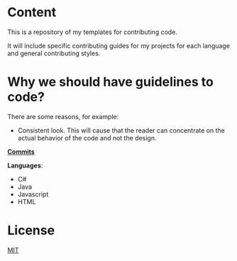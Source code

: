 # Content
This is a repository of my templates for contributing code.

It will include specific contributing guides for my projects for each language and general contributing styles.

# Why we should have guidelines to code?
There are some reasons, for example:

- Consistent look. This will cause that the reader can concentrate on the actual behavior of the code and not the design.

[**Commits**](commits.md)

**Languages**:
- C#
- Java
- Javascript
- HTML

# License
[MIT](LICENSE)
